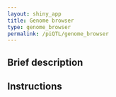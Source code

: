 ```yaml
---
layout: shiny_app
title: Genome browser
type: genome_browser
permalink: /piQTL/genome_browser
---
```


## Brief description

## Instructions 
